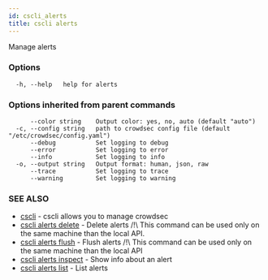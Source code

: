 ```yaml
---
id: cscli_alerts
title: cscli alerts
---
```

Manage alerts

### Options

```
  -h, --help   help for alerts
```

### Options inherited from parent commands

```
      --color string    Output color: yes, no, auto (default "auto")
  -c, --config string   path to crowdsec config file (default "/etc/crowdsec/config.yaml")
      --debug           Set logging to debug
      --error           Set logging to error
      --info            Set logging to info
  -o, --output string   Output format: human, json, raw
      --trace           Set logging to trace
      --warning         Set logging to warning
```

### SEE ALSO

* [cscli](/cscli/cscli.md)	 - cscli allows you to manage crowdsec
* [cscli alerts delete](/cscli/cscli_alerts_delete.md)	 - Delete alerts
/!\ This command can be used only on the same machine than the local API.
* [cscli alerts flush](/cscli/cscli_alerts_flush.md)	 - Flush alerts
/!\ This command can be used only on the same machine than the local API
* [cscli alerts inspect](/cscli/cscli_alerts_inspect.md)	 - Show info about an alert
* [cscli alerts list](/cscli/cscli_alerts_list.md)	 - List alerts

